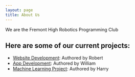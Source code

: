```yaml
---
layout: page
title: About Us
---
```

We are the Fremont High Robotics Programming Club

## Here are some of our current projects: 

- [Website Development](https://pjoshifirebird.github.io/web-dev): Authored by Robert
- [App Development](https://pjoshifirebird.github.io/app-dev): Authored by William
- [Machine Learning Project](https://pjoshifirebird.github.io/ml): Authored by Harry
